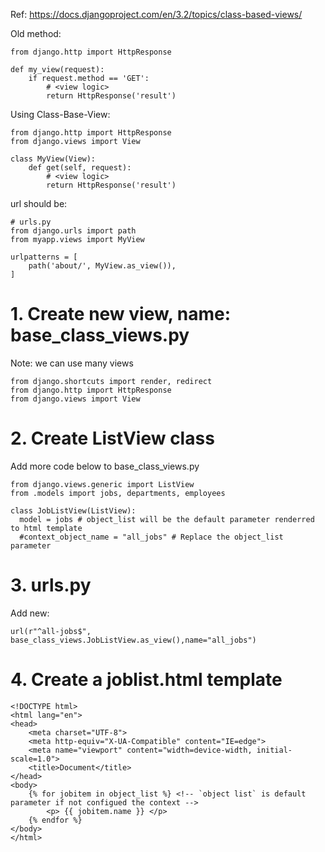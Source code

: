 Ref: https://docs.djangoproject.com/en/3.2/topics/class-based-views/

Old method:
```
from django.http import HttpResponse

def my_view(request):
    if request.method == 'GET':
        # <view logic>
        return HttpResponse('result')
```
Using Class-Base-View:
```
from django.http import HttpResponse
from django.views import View

class MyView(View):
    def get(self, request):
        # <view logic>
        return HttpResponse('result')
```

url should be:
```
# urls.py
from django.urls import path
from myapp.views import MyView

urlpatterns = [
    path('about/', MyView.as_view()),
]
```
# 1. Create new view, name: base_class_views.py
Note: we can use many views
```
from django.shortcuts import render, redirect
from django.http import HttpResponse
from django.views import View
```

# 2. Create ListView class
Add more code below to base_class_views.py
```
from django.views.generic import ListView
from .models import jobs, departments, employees

class JobListView(ListView):
  model = jobs # object_list will be the default parameter renderred to html template
  #context_object_name = "all_jobs" # Replace the object_list parameter
```

# 3. urls.py
Add new:
```
url(r"^all-jobs$", base_class_views.JobListView.as_view(),name="all_jobs")
```

# 4. Create a joblist.html template
```
<!DOCTYPE html>
<html lang="en">
<head>
    <meta charset="UTF-8">
    <meta http-equiv="X-UA-Compatible" content="IE=edge">
    <meta name="viewport" content="width=device-width, initial-scale=1.0">
    <title>Document</title>
</head>
<body>
    {% for jobitem in object_list %} <!-- `object list` is default parameter if not configued the context -->
        <p> {{ jobitem.name }} </p>
    {% endfor %}
</body>
</html>
```
